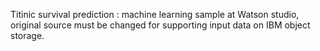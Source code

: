Titinic survival prediction : machine learning sample at Watson studio, original source must be changed for supporting input data on IBM object storage. 
